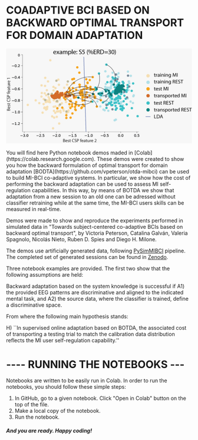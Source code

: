 # COADAPTIVE BCI BASED ON BACKWARD OPTIMAL TRANSPORT FOR DOMAIN ADAPTATION
<p align="center">
<img src="Images/transport_samples.jpeg" width="600">
</p>
You will find here Python notebook demos maded in [Colab](https://colab.research.google.com). These demos were created to show you how the backward formulation of optimal transport for domain adaptation [BODTA](https://github.com/vpeterson/otda-mibci) can be used to build MI-BCI co-adaptive systems. In particular, we show how the cost of performing the backward adaptation can be used to assess MI self-regulation capabilities. In this way, by means of BOTDA we show that adaptation from a new session to an old one can be adressed without classifier retraining while at the same time, the MI-BCI users skills can be measured in real-time.

Demos were made to show and reproduce the experiments performed in simulated data in "Towards subject-centered co-adaptive BCIs based on backward optimal transport", by Victoria Peterson, Catalina Galván, Valeria Spagnolo, Nicolás Nieto, Ruben D. Spies and Diego H. Milone. 

The demos use artificially generated data, following [PySimMIBCI](https://github.com/catalinamagalvan/PySimMIBCI) pipeline. The completed set of generated sessions can be found in [Zenodo](https://zenodo.org/records/13760210).

Three notebook examples are provided. The first two show that the following assumptions are held:

Backward adaptation based on the system knowledge is successful if 
A1) the provided EEG patterns are discriminative and aligned to the indicated mental task, and
A2) the source data, where the classifier is trained, define a discriminative space.

From where the following main hypothesis stands:

H)	``In supervised online adaptation based on BOTDA, the associated cost of transporting a testing trial to match the calibration data distribution reflects the MI user self-regulation capability.''

# ---- RUNNING THE NOTEBOOKS --- 

Notebooks are written to be easily run in Colab. In order to run the notebooks, you should follow these simple steps:

1. In GitHub, go to a given notebook. Click "Open in Colab" button on the top of the file.
2. Make a local copy of the notebook.
3. Run the notebook.


##### And you are ready. Happy coding!

